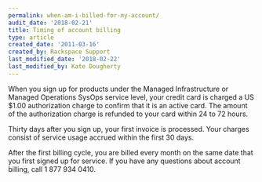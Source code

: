 ```yaml
---
permalink: when-am-i-billed-for-my-account/
audit_date: '2018-02-21'
title: Timing of account billing
type: article
created_date: '2011-03-16'
created_by: Rackspace Support
last_modified_date: '2018-02-22'
last_modified_by: Kate Dougherty
---
```


When you sign up for products under the Managed Infrastructure or Managed
Operations SysOps service level, your credit card is charged a US $1.00 authorization charge to confirm that it is an active card. The amount of the authorization charge is refunded to your card within 24 to 72 hours.

Thirty days after you sign up, your first invoice is processed. Your
charges consist of service usage accrued within the first 30 days.

After the first billing cycle, you are billed every month on the same
date that you first signed up for service. If you have any questions
about account billing, call 1 877 934 0410.
